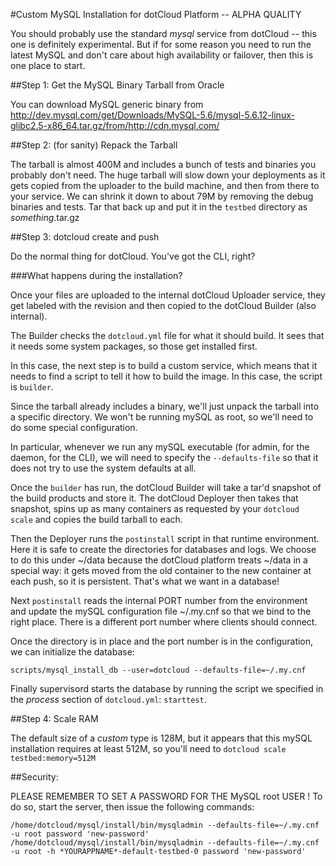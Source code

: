 #Custom MySQL Installation for dotCloud Platform -- ALPHA QUALITY

You should probably use the standard *mysql* service from dotCloud --
this one is definitely experimental. But if for some reason you need
to run the latest MySQL and don't care about high availability or
failover, then this is one place to start.

##Step 1: Get the MySQL Binary Tarball from Oracle

You can download MySQL generic binary from
http://dev.mysql.com/get/Downloads/MySQL-5.6/mysql-5.6.12-linux-glibc2.5-x86_64.tar.gz/from/http://cdn.mysql.com/

##Step 2: (for sanity) Repack the Tarball

The tarball is almost 400M and includes a bunch of tests and binaries you
probably don't need. The huge tarball will slow down your deployments
as it gets copied from the uploader to the build machine, and then
from there to your service. We can shrink it down to about 79M by
removing the debug binaries and tests. Tar that back up and put it in
the ``testbed`` directory as *something*.tar.gz

##Step 3: dotcloud create and push

Do the normal thing for dotCloud. You've got the CLI, right?

###What happens during the installation?

Once your files are uploaded to the internal dotCloud Uploader
service, they get labeled with the revision and then copied to the
dotCloud Builder (also internal).

The Builder checks the ``dotcloud.yml`` file for what it should
build. It sees that it needs some system packages, so those get
installed first.

In this case, the next step is to build a custom service, which means
that it needs to find a script to tell it how to build the image. In
this case, the script is ``builder``.

Since the tarball already includes a binary, we'll just unpack the
tarball into a specific directory. We won't be running mySQL as root,
so we'll need to do some special configuration.

In particular, whenever we run any mySQL executable (for admin, for
the daemon, for the CLI), we will need to specify the
``--defaults-file`` so that it does not try to use the system defaults
at all.

Once the ``builder`` has run, the dotCloud Builder will take a tar'd
snapshot of the build products and store it. The dotCloud Deployer
then takes that snapshot, spins up as many containers as requested by
your `dotcloud scale` and copies the build tarball to each.

Then the Deployer runs the ``postinstall`` script in that runtime
environment. Here it is safe to create the directories for databases
and logs. We choose to do this under ~/data because the dotCloud
platform treats ~/data in a special way: it gets moved from the old
container to the new container at each push, so it is
persistent. That's what we want in a database! 

Next ``postinstall`` reads the internal PORT number from the
environment and update the mySQL configuration file ~/.my.cnf so that
we bind to the right place. There is a different port number where
clients should connect.

Once the directory is in place and the port number is in the
configuration, we can initialize the database:

    scripts/mysql_install_db --user=dotcloud --defaults-file=~/.my.cnf 

Finally supervisord starts the database by running the script we
specified in the *process* section of ``dotcloud.yml``: ``starttest``.

##Step 4: Scale RAM

The default size of a *custom* type is 128M, but it appears that this
mySQL installation requires at least 512M, so you'll need to
``dotcloud scale testbed:memory=512M``

##Security:

PLEASE REMEMBER TO SET A PASSWORD FOR THE MySQL root USER !
To do so, start the server, then issue the following commands:

    /home/dotcloud/mysql/install/bin/mysqladmin --defaults-file=~/.my.cnf -u root password 'new-password'
    /home/dotcloud/mysql/install/bin/mysqladmin --defaults-file=~/.my.cnf -u root -h *YOURAPPNAME*-default-testbed-0 password 'new-password'

